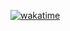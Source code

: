 [![wakatime](https://wakatime.com/badge/user/23bc7521-ba07-43d9-aff6-2103b0fe3b4a/project/5f12d7d4-056d-4262-b9fc-b221085060d6.svg)](https://wakatime.com/badge/user/23bc7521-ba07-43d9-aff6-2103b0fe3b4a/project/5f12d7d4-056d-4262-b9fc-b221085060d6)